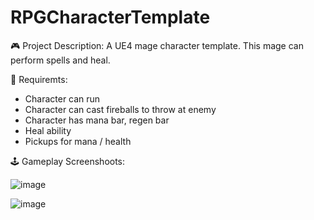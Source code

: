 # RPGCharacterTemplate

🎮 Project Description:
A UE4 mage character template. This mage can perform spells and heal.

🎯 Requiremts:
- Character can run
- Character can cast fireballs to throw at enemy
- Character has mana bar, regen bar
- Heal ability
- Pickups for mana / health

🕹 Gameplay Screenshoots: 

![image](https://user-images.githubusercontent.com/91905169/194721625-cf78972a-db83-4d07-b8f6-3abbd477afcc.png)

![image](https://user-images.githubusercontent.com/91905169/194721726-416bb079-fea4-495d-8d50-b6735e90ae3c.png)
